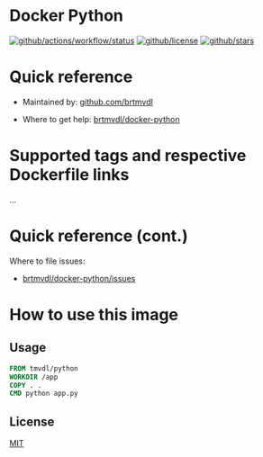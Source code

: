 # Docker Python

[![github/actions/workflow/status](https://img.shields.io/github/actions/workflow/status/brtmvdl/docker-python/docker-push.yml)](https://img.shields.io/github/actions/workflow/status/brtmvdl/docker-python/docker-push.yml) [![github/license](https://img.shields.io/github/license/brtmvdl/docker-python)](https://img.shields.io/github/license/brtmvdl/docker-python) [![github/stars](https://img.shields.io/github/stars/brtmvdl/docker-python?style=social)](https://img.shields.io/github/stars/brtmvdl/antify?style=social)

# Quick reference

* Maintained by:
[github.com/brtmvdl](https://github.com/brtmvdl)

* Where to get help:
[brtmvdl/docker-python](https://github.com/brtmvdl/docker-python)

# Supported tags and respective Dockerfile links

...

# Quick reference (cont.)

Where to file issues:
* [brtmvdl/docker-python/issues](https://github.com/brtmvdl/docker-python/issues)

# How to use this image

## Usage

```Dockerfile
FROM tmvdl/python
WORKDIR /app
COPY . .
CMD python app.py
```

## License

[MIT](LICENSE)
